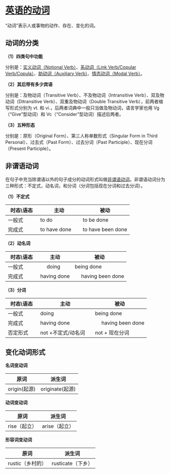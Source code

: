 # [英语的动词](https://baike.baidu.com/item/%E5%8A%A8%E8%AF%8D/502192?fr=ge_ala#2-3)

“动词”表示人或事物的动作、存在、变化的词。

## 动词的分类

**（1）四类句中功能**

分别是：[实义动词（Notional Verb）](https://baike.baidu.com/item/%E5%AE%9E%E4%B9%89%E5%8A%A8%E8%AF%8D/0?fromModule=lemma_inlink)、[系动词（Link Verb/Copular Verb/Copula）](https://baike.baidu.com/item/%E7%B3%BB%E5%8A%A8%E8%AF%8D/0?fromModule=lemma_inlink)、[助动词（Auxiliary Verb）](https://baike.baidu.com/item/%E5%8A%A9%E5%8A%A8%E8%AF%8D/0?fromModule=lemma_inlink)、[情态动词（Modal Verb）](https://baike.baidu.com/item/%E6%83%85%E6%80%81%E5%8A%A8%E8%AF%8D/3443430?fromModule=lemma_inlink)。

**（2）其后带有多少宾语**

分别是：及物动词（Transitive Verb）、不及物动词（Intransitive Verb）、双及物动词（Ditransitive Verb）、双重及物动词（Double Transitive Verb），前两者缩写形式分别为 vt. 和 vi.，后两者词典中一般只当做及物动词，语言学家也用 Vg（“Give”型动词）和 Vc（“Consider”型动词）描述后两者。

**（3）五种形态**

分别是：原形（Original Form）、第三人称单数形式（Singular Form in Third Personal）、过去式（Past Form）、过去分词（Past Participle）、现在分词（Present Participle）。

## 非谓语动词

在句子中充当除谓语以外的句子成分的动词形式叫做[非谓语动词](https://baike.baidu.com/item/%E5%8A%A8%E8%AF%8D/502192?fr=ge_ala#2-7)。非谓语动词分为三种形式：不定式，动名词，和分词（分词包括现在分词和过去分词）。

**（1）不定式**

| 时态\语态　 | 主动　          | 被动              |
| ----------- | --------------- | ----------------- |
| 一般式　    | to do 　        | to be done        |
| 完成式　    | to have done 　 | to have been done |

**（2）动名词**

| 时态\语态　 | 主动　      | 被动                |
| ----------- | ----------- | ------------------- |
| 一般式      | 　 doing 　 | being done          |
| 完成式　    | having done | 　 having been done |

**（3）分词**

| 时态\语态　 | 主动　               | 被动                |
| ----------- | -------------------- | ------------------- |
| 一般式　    | doing 　             | being done          |
| 完成式　    | having done          | 　 having been done |
| 否定形式    | not +不定式/动名词　 | not + 现在分词      |

## 变化动词形式

**名词变动词**

| 原词         | 派生词          |
| ------------ | --------------- |
| origin(起源) | originate(起源) |

**动词变动词**

| 原词         | 派生词        |
| ------------ | ------------- |
| rise（起立） | arise（起立） |

**形容词变动词**

| 原词             | 派生词            |
| ---------------- | ----------------- |
| rustic（乡村的） | rusticate（下乡） |
